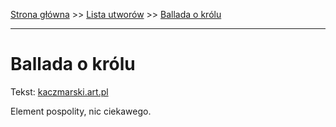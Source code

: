 [Strona główna](../index.md) >> [Lista utworów](../list.md) >> [Ballada o królu](46.md)

---

# Ballada o królu

Tekst: [kaczmarski.art.pl](https://www.kaczmarski.art.pl/tworczosc/wiersze/ballada-o-krolu/)

Element pospolity, nic ciekawego.